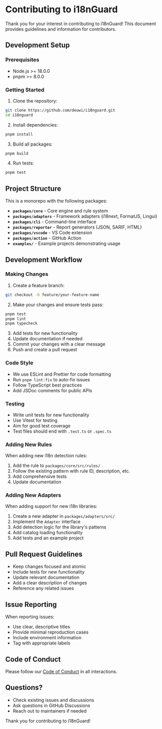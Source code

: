 # Contributing to i18nGuard

Thank you for your interest in contributing to i18nGuard! This document provides guidelines and information for contributors.

## Development Setup

### Prerequisites

- Node.js >= 18.0.0
- pnpm >= 8.0.0

### Getting Started

1. Clone the repository:
```bash
git clone https://github.com/deuwi/i18nguard.git
cd i18nguard
```

2. Install dependencies:
```bash
pnpm install
```

3. Build all packages:
```bash
pnpm build
```

4. Run tests:
```bash
pnpm test
```

## Project Structure

This is a monorepo with the following packages:

- **`packages/core`** - Core engine and rule system
- **`packages/adapters`** - Framework adapters (i18next, FormatJS, Lingui)
- **`packages/cli`** - Command-line interface
- **`packages/reporter`** - Report generators (JSON, SARIF, HTML)
- **`packages/vscode`** - VS Code extension
- **`packages/action`** - GitHub Action
- **`examples/`** - Example projects demonstrating usage

## Development Workflow

### Making Changes

1. Create a feature branch:
```bash
git checkout -b feature/your-feature-name
```

2. Make your changes and ensure tests pass:
```bash
pnpm test
pnpm lint
pnpm typecheck
```

3. Add tests for new functionality
4. Update documentation if needed
5. Commit your changes with a clear message
6. Push and create a pull request

### Code Style

- We use ESLint and Prettier for code formatting
- Run `pnpm lint:fix` to auto-fix issues
- Follow TypeScript best practices
- Add JSDoc comments for public APIs

### Testing

- Write unit tests for new functionality
- Use Vitest for testing
- Aim for good test coverage
- Test files should end with `.test.ts` or `.spec.ts`

### Adding New Rules

When adding new i18n detection rules:

1. Add the rule to `packages/core/src/rules/`
2. Follow the existing pattern with rule ID, description, etc.
3. Add comprehensive tests
4. Update documentation

### Adding New Adapters

When adding support for new i18n libraries:

1. Create a new adapter in `packages/adapters/src/`
2. Implement the `Adapter` interface
3. Add detection logic for the library's patterns
4. Add catalog loading functionality
5. Add tests and an example project

## Pull Request Guidelines

- Keep changes focused and atomic
- Include tests for new functionality
- Update relevant documentation
- Add a clear description of changes
- Reference any related issues

## Issue Reporting

When reporting issues:

- Use clear, descriptive titles
- Provide minimal reproduction cases
- Include environment information
- Tag with appropriate labels

## Code of Conduct

Please follow our [Code of Conduct](CODE_OF_CONDUCT.md) in all interactions.

## Questions?

- Check existing issues and discussions
- Ask questions in GitHub Discussions
- Reach out to maintainers if needed

Thank you for contributing to i18nGuard!